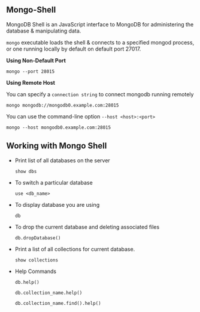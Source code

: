 ## Mongo-Shell

MongoDB Shell is an JavaScript interface to MongoDB for administering the database & manipulating data.

`mongo` executable loads the shell & connects to a specified mongod process, or one running locally by default on default port 27017.

**Using Non-Default Port**

`mongo --port 28015`

**Using Remote Host**

You can specify a `connection string` to connect mongodb running remotely

`mongo mongodb://mongodb0.example.com:28015`

You can use the command-line option `--host <host>:<port>`

`mongo --host mongodb0.example.com:28015`

## Working with Mongo Shell

- Print list of all databases on the server

  `show dbs`

- To switch a particular database

  `use <db_name>`

- To display database you are using

  `db`

- To drop the current database and deleting associated files

  `db.dropDatabase()`

- Print a list of all collections for current database.

  `show collections`

- Help Commands

  `db.help()`

  `db.collection_name.help()`

  `db.collection_name.find().help()`
